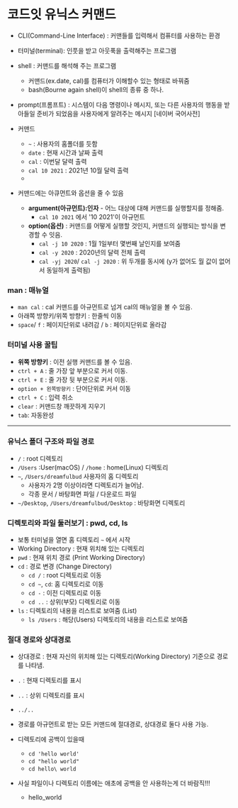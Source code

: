 # 코드잇 유닉스 커맨드
- CLI(Command-Line Interface) : 커맨들를 입력해서 컴퓨터를 사용하는 환경
- 터미널(terminal): 인풋을 받고 아웃푹을 출력해주는 프로그램

- shell : 커맨드를 해석해 주는 프로그램
    - 커맨드(ex.date, cal)를 컴퓨터가 이해할수 있는 형태로 바꿔줌
    - bash(Bourne again shell)이 shell의 종류 중 하나.
- prompt(프롬프트) : 시스템이 다음 명령이나 메시지, 또는 다른 사용자의 행동을 받아들일 준비가 되었음을 사용자에게 알려주는 메시지 [네이버 국어사전]

- 커맨드 
  - `~` : 사용자의 홈폴더를 듯함
  - `date` : 현재 시간과 날짜 출력
  - `cal` : 이번달 달력 출력
  - `cal 10 2021` : 2021년 10월 달력 출력
  - 
- 커맨드에는 아큐먼트와 옵션을 줄 수 있음
  - **argument(아규먼트):인자** - 어느 대상에 대해 커맨드를 실행할지를 정해줌.
    - `cal 10 2021` 에서 '10 2021'이 아규먼트
  - **option(옵션)** : 커맨드를 어떻게 실행할 것인지, 커맨드의 실행되는 방식을 변경할 수 잇음.
    - `cal -j 10 2020` : 1월 1일부터 몇번째 날인지를 보여줌
    - `cal -y 2020` : 2020년의 달력 전체 출력
    - `cal -yj 2020`/ `cal -j 2020` : 위 두개를 동시에 (y가 없어도 월 값이 없어서 동일하게 출력됨)

### man : 매뉴얼
- `man cal` : cal 커맨드를 아규먼트로 넘겨 cal의 매뉴얼을 볼 수 있음.
- 아래쪽 방향키/위쪽 방향키 : 한줄씩 이동
- `space`/ `f` : 페이지단위로 내려감 / `b` : 페이지단위로 올라감

### 터미널 사용 꿀팁
- **위쪽 방향키** : 이전 실행 커맨드를 볼 수 있음.
- `ctrl + A` : 줄 가장 앞 부분으로 커서 이동.
- `ctrl + E` : 줄 가장 뒷 부분으로 커서 이동.
- `option + 왼쪽방향키` : 단어단위로 커서 이동
- `ctrl + C` : 입력 취소
- `clear` : 커맨드창 깨끗하게 지우기
- `tab`: 자동완성

---

### 유닉스 폴더 구조와 파일 경로
- `/` : root 디렉토리
- `/Users` :User(macOS) / `/home` : home(Linux) 디렉토리 
- `~`, `/Users/dreamfulbud` 사용자의 홈 디렉토리
  - 사용자가 2명 이상이라면 디렉토리가 늘어남.
  - 각종 문서 / 바탕화면 파일 / 다운로드 파일
- `~/Desktop`, `/Users/dreamfulbud/Desktop` : 바탕화면 디렉토리

### 디렉토리와 파일 둘러보기 : pwd, cd, ls
- 보통 터미널을 열면 홈 디렉토리 `~` 에서 시작 
- Working Directory : 현재 위치해 있는 디렉토리
- `pwd` : 현재 위치 경로 (Print Working Directory)
- `cd` : 경로 변경 (Change Directory)
  - `cd /` : root 디렉토리로 이동
  - `cd ~`, `cd`: 홈 디렉토리로 이동
  - `cd -` : 이전 디렉토리로 이동
  - `cd ..` : 상위(부모) 디렉토리로 이동
- `ls` : 디렉토리의 내용을 리스트로 보여줌 (List)
  - `ls /Users` : 해당(Users) 디렉토리의 내용을 리스트로 보여줌

### 절대 경로와 상대경로
- 상대경로 : 현재 자신의 위치해 있는 디렉토리(Working Directory) 기준으로 경로를 나타냄.
- `.` : 현재 디렉토리를 표시
- `..` : 상위 디렉토리를 표시
- `../..`
- 경로를 아규먼트로 받는 모든 커맨드에 절대경로, 상대경로 둘다 사용 가능.

- 디렉토리에 공백이 있을때
  - `cd 'hello world'`
  - `cd "hello world"`
  - `cd hello\ world`
- 사실 파일이나 디렉토리 이름에는 애초에 공백을 안 사용하는게 더 바람직!!!
  - hello_world

